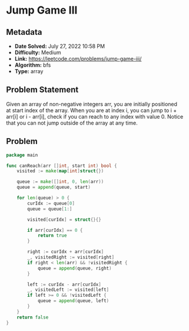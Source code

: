 # Jump Game III

## Metadata

- **Date Solved:** July 27, 2022 10:58 PM
- **Difficulty:** Medium
- **Link:** https://leetcode.com/problems/jump-game-iii/
- **Algorithm:** bfs
- **Type:** array

## Problem Statement

Given an array of non-negative integers arr, you are initially positioned at start index of the array. When you are at index i, you can jump to i + arr[i] or i - arr[i], check if you can reach to any index with value 0.
Notice that you can not jump outside of the array at any time.

## Problem


```go
package main

func canReach(arr []int, start int) bool {
	visited := make(map[int]struct{})

	queue := make([]int, 0, len(arr))
	queue = append(queue, start)

	for len(queue) > 0 {
		curIdx := queue[0]
		queue = queue[1:]

		visited[curIdx] = struct{}{}

		if arr[curIdx] == 0 {
			return true
		}

		right := curIdx + arr[curIdx]
		_, visitedRight := visited[right]
		if right < len(arr) && !visitedRight {
			queue = append(queue, right)
		}

		left := curIdx - arr[curIdx]
		_, visitedLeft := visited[left]
		if left >= 0 && !visitedLeft {
			queue = append(queue, left)
		}
	}
	return false
}
```
